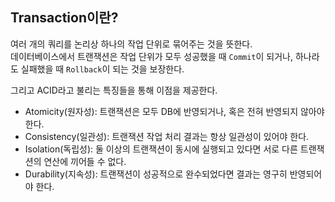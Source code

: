 ## Transaction이란?

여러 개의 쿼리를 논리상 하나의 작업 단위로 묶어주는 것을 뜻한다.  
데이터베이스에서 트랜잭션은 작업 단위가 모두 성공했을 때 `Commit`이 되거나, 하나라도 실패했을 때 `Rollback`이 되는 것을 보장한다.

그리고 ACID라고 불리는 특징들을 통해 이점을 제공한다.

- Atomicity(원자성): 트랜잭션은 모두 DB에 반영되거나, 혹은 전혀 반영되지 않아야 한다.
- Consistency(일관성): 트랜잭션 작업 처리 결과는 항상 일관성이 있어야 한다.
- Isolation(독립성): 둘 이상의 트랜잭션이 동시에 실행되고 있다면 서로 다른 트랜잭션의 연산에 끼어들 수 없다.
- Durability(지속성): 트랜잭션이 성공적으로 완수되었다면 결과는 영구히 반영되어야 한다.
